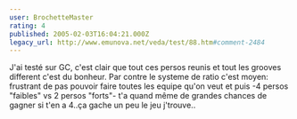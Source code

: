 ```yaml
---
user: BrochetteMaster
rating: 4
published: 2005-02-03T16:04:21.000Z
legacy_url: http://www.emunova.net/veda/test/88.htm#comment-2484
---
```

J'ai testé sur GC, c'est clair que tout ces persos reunis et tout les grooves different c'est du bonheur. Par contre le systeme de ratio c'est moyen: frustrant de pas pouvoir faire toutes les equipe qu'on veut et puis -4 persos "faibles" vs 2 persos "forts"- t'a quand même de grandes chances de gagner si t'en a 4..ça gache un peu le jeu j'trouve..